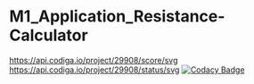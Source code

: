 # M1_Application_Resistance-Calculator
https://api.codiga.io/project/29908/score/svg
https://api.codiga.io/project/29908/status/svg
[![Codacy Badge](https://app.codacy.com/project/badge/Grade/66b6d2645a6c4ba0bdfb9ba049c535bf)](https://www.codacy.com/gh/Harshithan-123/M1_Application_Resistance-Calculator/dashboard?utm_source=github.com&amp;utm_medium=referral&amp;utm_content=Harshithan-123/M1_Application_Resistance-Calculator&amp;utm_campaign=Badge_Grade)
